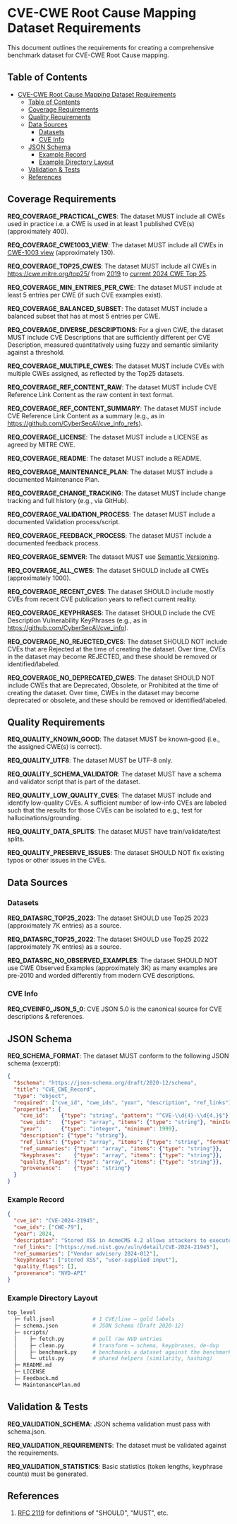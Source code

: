 # CVE-CWE Root Cause Mapping Dataset Requirements

This document outlines the requirements for creating a comprehensive benchmark dataset for CVE-CWE Root Cause mapping.

## Table of Contents

- [CVE-CWE Root Cause Mapping Dataset Requirements](#cve-cwe-root-cause-mapping-dataset-requirements)
  - [Table of Contents](#table-of-contents)
  - [Coverage Requirements](#coverage-requirements)
  - [Quality Requirements](#quality-requirements)
  - [Data Sources](#data-sources)
    - [Datasets](#datasets)
    - [CVE Info](#cve-info)
  - [JSON Schema](#json-schema)
    - [Example Record](#example-record)
    - [Example Directory Layout](#example-directory-layout)
  - [Validation \& Tests](#validation--tests)
  - [References](#references)

## Coverage Requirements

<a id="REQ_COVERAGE_PRACTICAL_CWES"></a>**REQ_COVERAGE_PRACTICAL_CWES**: The dataset MUST include all CWEs used in practice i.e. a CWE is used in at least 1 published CVE(s) (approximately 400).

<a id="REQ_COVERAGE_CWE1003_VIEW"></a>**REQ_COVERAGE_CWE1003_VIEW**: The dataset MUST include all CWEs in [CWE-1003 view](https://cwe.mitre.org/data/definitions/1003.html) (approximately 130).

<a id="REQ_COVERAGE_TOP25_CWES"></a>**REQ_COVERAGE_TOP25_CWES**: The dataset MUST include all CWEs in https://cwe.mitre.org/top25/ from [2019](https://cwe.mitre.org/top25/archive/) to [current 2024 CWE Top 25](https://cwe.mitre.org/top25/index.html).

<a id="REQ_COVERAGE_MIN_ENTRIES_PER_CWE"></a>**REQ_COVERAGE_MIN_ENTRIES_PER_CWE**: The dataset MUST include at least 5 entries per CWE (if such CVE examples exist).

<a id="REQ_COVERAGE_BALANCED_SUBSET"></a>**REQ_COVERAGE_BALANCED_SUBSET**: The dataset MUST include a balanced subset that has at most 5 entries per CWE.

<a id="REQ_COVERAGE_DIVERSE_DESCRIPTIONS"></a>**REQ_COVERAGE_DIVERSE_DESCRIPTIONS**: For a given CWE, the dataset MUST include CVE Descriptions that are sufficiently different per CVE Description, measured quantitatively using fuzzy and semantic similarity against a threshold.

<a id="REQ_COVERAGE_MULTIPLE_CWES"></a>**REQ_COVERAGE_MULTIPLE_CWES**: The dataset MUST include CVEs with multiple CWEs assigned, as reflected by the Top25 datasets.

<a id="REQ_COVERAGE_REF_CONTENT_RAW"></a>**REQ_COVERAGE_REF_CONTENT_RAW**: The dataset MUST include CVE Reference Link Content as the raw content in text format.

<a id="REQ_COVERAGE_REF_CONTENT_SUMMARY"></a>**REQ_COVERAGE_REF_CONTENT_SUMMARY**: The dataset MUST include CVE Reference Link Content as a summary (e.g., as in https://github.com/CyberSecAI/cve_info_refs).

<a id="REQ_COVERAGE_LICENSE"></a>**REQ_COVERAGE_LICENSE**: The dataset MUST include a LICENSE as agreed by MITRE CWE.

<a id="REQ_COVERAGE_README"></a>**REQ_COVERAGE_README**: The dataset MUST include a README.

<a id="REQ_COVERAGE_MAINTENANCE_PLAN"></a>**REQ_COVERAGE_MAINTENANCE_PLAN**: The dataset MUST include a documented Maintenance Plan.

<a id="REQ_COVERAGE_CHANGE_TRACKING"></a>**REQ_COVERAGE_CHANGE_TRACKING**: The dataset MUST include change tracking and full history (e.g., via GitHub).

<a id="REQ_COVERAGE_VALIDATION_PROCESS"></a>**REQ_COVERAGE_VALIDATION_PROCESS**: The dataset MUST include a documented Validation process/script.

<a id="REQ_COVERAGE_FEEDBACK_PROCESS"></a>**REQ_COVERAGE_FEEDBACK_PROCESS**: The dataset MUST include a documented feedback process.

<a id="REQ_COVERAGE_SEMVER"></a>**REQ_COVERAGE_SEMVER**: The dataset MUST use [Semantic Versioning](https://semver.org/).

<a id="REQ_COVERAGE_ALL_CWES"></a>**REQ_COVERAGE_ALL_CWES**: The dataset SHOULD include all CWEs (approximately 1000).

<a id="REQ_COVERAGE_RECENT_CVES"></a>**REQ_COVERAGE_RECENT_CVES**: The dataset SHOULD include mostly CVEs from recent CVE publication years to reflect current reality.

<a id="REQ_COVERAGE_KEYPHRASES"></a>**REQ_COVERAGE_KEYPHRASES**: The dataset SHOULD include the CVE Description Vulnerability KeyPhrases (e.g., as in https://github.com/CyberSecAI/cve_info).

<a id="REQ_COVERAGE_NO_REJECTED_CVES"></a>**REQ_COVERAGE_NO_REJECTED_CVES**: The dataset SHOULD NOT include CVEs that are Rejected at the time of creating the dataset. Over time, CVEs in the dataset may become REJECTED, and these should be removed or identified/labeled.

<a id="REQ_COVERAGE_NO_DEPRECATED_CWES"></a>**REQ_COVERAGE_NO_DEPRECATED_CWES**: The dataset SHOULD NOT include CWEs that are Deprecated, Obsolete, or Prohibited at the time of creating the dataset. Over time, CWEs in the dataset may become deprecated or obsolete, and these should be removed or identified/labeled.

## Quality Requirements

<a id="REQ_QUALITY_KNOWN_GOOD"></a>**REQ_QUALITY_KNOWN_GOOD**: The dataset MUST be known-good (i.e., the assigned CWE(s) is correct).

<a id="REQ_QUALITY_UTF8"></a>**REQ_QUALITY_UTF8**: The dataset MUST be UTF-8 only.

<a id="REQ_QUALITY_SCHEMA_VALIDATOR"></a>**REQ_QUALITY_SCHEMA_VALIDATOR**: The dataset MUST have a schema and validator script that is part of the dataset.

<a id="REQ_QUALITY_LOW_QUALITY_CVES"></a>**REQ_QUALITY_LOW_QUALITY_CVES**: The dataset MUST include and identify low-quality CVEs. A sufficient number of low-info CVEs are labeled such that the results for those CVEs can be isolated to e.g., test for hallucinations/grounding.

<a id="REQ_QUALITY_DATA_SPLITS"></a>**REQ_QUALITY_DATA_SPLITS**: The dataset MUST have train/validate/test splits.

<a id="REQ_QUALITY_PRESERVE_ISSUES"></a>**REQ_QUALITY_PRESERVE_ISSUES**: The dataset SHOULD NOT fix existing typos or other issues in the CVEs.

## Data Sources

### Datasets

<a id="REQ_DATASRC_TOP25_2023"></a>**REQ_DATASRC_TOP25_2023**: The dataset SHOULD use Top25 2023 (approximately 7K entries) as a source.

<a id="REQ_DATASRC_TOP25_2022"></a>**REQ_DATASRC_TOP25_2022**: The dataset SHOULD use Top25 2022 (approximately 7K entries) as a source.

<a id="REQ_DATASRC_NO_OBSERVED_EXAMPLES"></a>**REQ_DATASRC_NO_OBSERVED_EXAMPLES**: The dataset SHOULD NOT use CWE Observed Examples (approximately 3K) as many examples are pre-2010 and worded differently from modern CVE descriptions.

### CVE Info

<a id="REQ_CVEINFO_JSON_5_0"></a>**REQ_CVEINFO_JSON_5_0**: CVE JSON 5.0 is the canonical source for CVE descriptions & references.

## JSON Schema

<a id="REQ_SCHEMA_FORMAT"></a>**REQ_SCHEMA_FORMAT**: The dataset MUST conform to the following JSON schema (excerpt):

```json
{
  "$schema": "https://json-schema.org/draft/2020-12/schema",
  "title": "CVE_CWE_Record",
  "type": "object",
  "required": ["cve_id", "cwe_ids", "year", "description", "ref_links"],
  "properties": {
    "cve_id":    {"type": "string", "pattern": "^CVE-\\d{4}-\\d{4,}$"},
    "cwe_ids":   {"type": "array", "items": {"type": "string"}, "minItems": 1},
    "year":      {"type": "integer", "minimum": 1999},
    "description": {"type": "string"},
    "ref_links": {"type": "array", "items": {"type": "string", "format": "uri"}},
    "ref_summaries": {"type": "array", "items": {"type": "string"}},
    "keyphrases":    {"type": "array", "items": {"type": "string"}},
    "quality_flags": {"type": "array", "items": {"type": "string"}},
    "provenance":    {"type": "string"}
  }
}
```

### Example Record

```json
{
  "cve_id": "CVE-2024-21945",
  "cwe_ids": ["CWE-79"],
  "year": 2024,
  "description": "Stored XSS in AcmeCMS 4.2 allows attackers to execute arbitrary JavaScript via the title field…",
  "ref_links": ["https://nvd.nist.gov/vuln/detail/CVE-2024-21945"],
  "ref_summaries": ["Vendor advisory 2024‑012"],
  "keyphrases": ["stored XSS", "user‑supplied input"],
  "quality_flags": [],
  "provenance": "NVD‑API"
}
```

### Example Directory Layout

```bash
top_level
  ├─ full.jsonl            # 1 CVE/line – gold labels
  ├─ schema.json           # JSON Schema (Draft 2020‑12)
  ├─ scripts/
  │    ├─ fetch.py         # pull raw NVD entries
  │    ├─ clean.py         # transform → schema, keyphrases, de‑dup
  │    ├─ benchmark.py     # benchmarks a dataset against the benchmark
  │    └─ utils.py         # shared helpers (similarity, hashing)
  ├─ README.md
  ├─ LICENSE
  ├─ Feedback.md
  └─ MaintenancePlan.md
```

## Validation & Tests

<a id="REQ_VALIDATION_SCHEMA"></a>**REQ_VALIDATION_SCHEMA**: JSON schema validation must pass with schema.json.

<a id="REQ_VALIDATION_REQUIREMENTS"></a>**REQ_VALIDATION_REQUIREMENTS**: The dataset must be validated against the requirements.

<a id="REQ_VALIDATION_STATISTICS"></a>**REQ_VALIDATION_STATISTICS**: Basic statistics (token lengths, keyphrase counts) must be generated.

## References

1. [RFC 2119](https://www.rfc-editor.org/rfc/rfc2119) for definitions of "SHOULD", "MUST", etc.